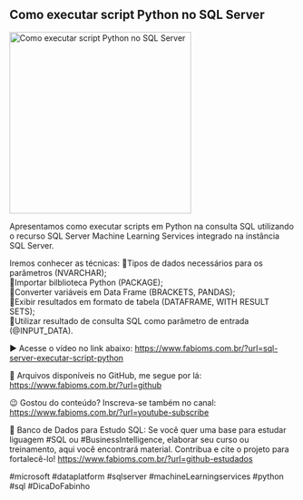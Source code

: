 ## Como executar script Python no SQL Server

<img src="https://fabioms.com.br/uploads/youtube/Slide33.png" alt="Como executar script Python no SQL Server" title="SQL Server (R, Python)" width="320"/>

Apresentamos como executar scripts em Python na consulta SQL utilizando o recurso SQL Server Machine Learning Services integrado na instância SQL Server.

Iremos conhecer as técnicas:
🔹Tipos de dados necessários para os parâmetros (NVARCHAR);  
🔹Importar bilblioteca Python (PACKAGE);  
🔹Converter variáveis em Data Frame (BRACKETS, PANDAS);  
🔹Exibir resultados em formato de tabela (DATAFRAME, WITH RESULT SETS);  
🔹Utilizar resultado de consulta SQL como parâmetro de entrada (@INPUT_DATA).  

▶️ Acesse o vídeo no link abaixo:
https://www.fabioms.com.br/?url=sql-server-executar-script-python

📁 Arquivos disponíveis no GitHub, me segue por lá:
https://www.fabioms.com.br/?url=github

😉 Gostou do conteúdo? Inscreva-se também no canal:
https://www.fabioms.com.br/?url=youtube-subscribe 

🎁 Banco de Dados para Estudo SQL:
Se você quer uma base para estudar liguagem #SQL ou #BusinessIntelligence, elaborar seu curso ou treinamento, aqui você encontrará material. 
Contribua e cite o projeto para fortalecê-lo!
https://www.fabioms.com.br/?url=github-estudados

#microsoft #dataplatform #sqlserver #machineLearningservices #python #sql #DicaDoFabinho
